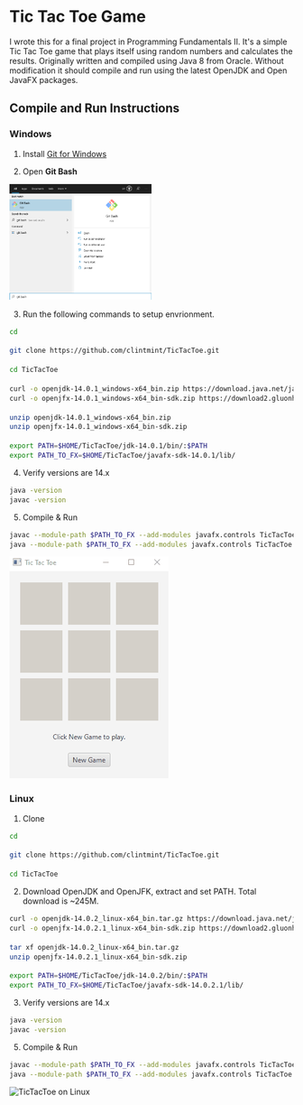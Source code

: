 # Tic Tac Toe Game

I wrote this for a final project in Programming Fundamentals II. It's a simple Tic Tac Toe game that plays itself using random numbers and calculates the results. Originally written and compiled using Java 8 from Oracle. Without modification it should compile and run using the latest OpenJDK and Open JavaFX packages.

## Compile and Run Instructions

### Windows

1. Install [Git for Windows](https://gitforwindows.org/)

2. Open **Git Bash**

  <img src="gitbash.png" width="50%" height="50%">
  
3. Run the following commands to setup envrionment.

```bash
cd

git clone https://github.com/clintmint/TicTacToe.git

cd TicTacToe

curl -o openjdk-14.0.1_windows-x64_bin.zip https://download.java.net/java/GA/jdk14.0.1/664493ef4a6946b186ff29eb326336a2/7/GPL/openjdk-14.0.1_windows-x64_bin.zip
curl -o openjfx-14.0.1_windows-x64_bin-sdk.zip https://download2.gluonhq.com/openjfx/14.0.1/openjfx-14.0.1_windows-x64_bin-sdk.zip

unzip openjdk-14.0.1_windows-x64_bin.zip
unzip openjfx-14.0.1_windows-x64_bin-sdk.zip

export PATH=$HOME/TicTacToe/jdk-14.0.1/bin/:$PATH
export PATH_TO_FX=$HOME/TicTacToe/javafx-sdk-14.0.1/lib/
```

4. Verify versions are 14.x

```bash
java -version
javac -version
```

5. Compile & Run

```bash
javac --module-path $PATH_TO_FX --add-modules javafx.controls TicTacToe.java
java --module-path $PATH_TO_FX --add-modules javafx.controls TicTacToe
```

  <img src="tictactoe.gif">

### Linux

1. Clone 

```bash
cd

git clone https://github.com/clintmint/TicTacToe.git

cd TicTacToe
```

2. Download OpenJDK and OpenJFK, extract and set PATH. Total download is ~245M.

```bash
curl -o openjdk-14.0.2_linux-x64_bin.tar.gz https://download.java.net/java/GA/jdk14.0.2/205943a0976c4ed48cb16f1043c5c647/12/GPL/openjdk-14.0.2_linux-x64_bin.tar.gz
curl -o openjfx-14.0.2.1_linux-x64_bin-sdk.zip https://download2.gluonhq.com/openjfx/14.0.2.1/openjfx-14.0.2.1_linux-x64_bin-sdk.zip

tar xf openjdk-14.0.2_linux-x64_bin.tar.gz
unzip openjfx-14.0.2.1_linux-x64_bin-sdk.zip

export PATH=$HOME/TicTacToe/jdk-14.0.2/bin/:$PATH
export PATH_TO_FX=$HOME/TicTacToe/javafx-sdk-14.0.2.1/lib/
```

3. Verify versions are 14.x

```bash
java -version
javac -version
```

5. Compile & Run

```bash
javac --module-path $PATH_TO_FX --add-modules javafx.controls TicTacToe.java
java --module-path $PATH_TO_FX --add-modules javafx.controls TicTacToe
```

![TicTacToe on Linux](https://i.imgur.com/HieJ30p.png)
